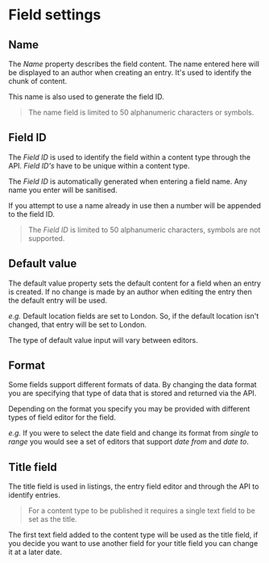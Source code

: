 # Field settings

## Name
The *Name* property describes the field content. The name entered here will be displayed to an author when creating an entry. It's used to identify the chunk of content.

This name is also used to generate the field ID.

> The name field is limited to 50 alphanumeric characters or symbols.

## Field ID
The *Field ID* is used to identify the field within a content type through the API. *Field ID's* have to be unique within a content type.

The *Field ID* is automatically generated when entering a field name. Any name you enter will be sanitised.

If you attempt to use a name already in use then a number will be appended to the field ID.

> The *Field ID* is limited to 50 alphanumeric characters, symbols are not supported.

## Default value
The default value property sets the default content for a field when an entry is created. If no change is made by an author when editing the entry then the default entry will be used.

*e.g.* Default location fields are set to London. So, if the default location isn't changed, that entry will be set to London.

The type of default value input will vary between editors.

## Format
Some fields support different formats of data. By changing the data format you are specifying that type of data that is stored and returned via the API.

Depending on the format you specify you may be provided with different types of field editor for the field.

*e.g.* If you were to select the date field and change its format from *single* to *range* you would see a set of editors that support *date from* and *date to*.

## Title field
The title field is used in listings, the entry field editor and through the API to identify entries.

> For a content type to be published it requires a single text field to be set as the title.

The first text field added to the content type will be used as the title field, if you decide you want to use another field for your title field you can change it at a later date.
